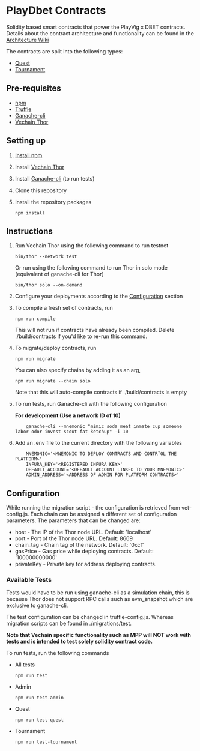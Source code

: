 # PlayDbet Contracts

Solidity based smart contracts that power the PlayVig x DBET contracts. Details about the contract architecture and functionality can be found in the [Architecture Wiki](https://github.com/decent-bet/playdbet-contracts/wiki/Architecture)

The contracts are split into the following types:

* [Quest](https://github.com/decent-bet/playdbet-contracts/wiki/Architecture#Quests)
* [Tournament](https://github.com/decent-bet/playdbet-contracts/wiki/Architecture#Tournaments)

## Pre-requisites

* [npm](https://npmjs.com)
* [Truffle](https://github.com/trufflesuite/truffle)
* [Ganache-cli](https://github.com/trufflesuite/ganache-cli)
* [Vechain Thor](https://github.com/vechain/thor)


## Setting up

1. [Install npm](https://www.npmjs.com/get-npm)
   
1. Install [Vechain Thor](https://github.com/vechain/thor)

1. Install [Ganache-cli](https://github.com/trufflesuite/ganache-cli) (to run tests)

1. Clone this repository

1. Install the repository packages

    ```
    npm install
    ```

## Instructions
    
1. Run Vechain Thor using the following command to run testnet

    ```
    bin/thor --network test
    ```
    
    Or run using the following command to run Thor in solo mode (equivalent of ganache-cli for Thor)
    
    ```
    bin/thor solo --on-demand
    ```
    
1. Configure your deployments according to the [Configuration](#configuration) section
    
1. To compile a fresh set of contracts, run

    ```
    npm run compile
    ```
    
    This will not run if contracts have already been compiled. 
    Delete ./build/contracts if you'd like to re-run this command.
    
1. To migrate/deploy contracts, run

    ```
    npm run migrate
    ```
    
    You can also specify chains by adding it as an arg,
    
    ```
    npm run migrate --chain solo
    ```
    
    Note that this will auto-compile contracts if ./build/contracts is empty
    
1. To run tests, run Ganache-cli with the following configuration
        
    **For development (Use a network ID of 10)**
    ```
        ganache-cli --mnemonic "mimic soda meat inmate cup someone labor odor invest scout fat ketchup" -i 10
    ```
    
1. Add an .env file to the current directory with the following variables

   ```
       MNEMONIC='<MNEMONIC TO DEPLOY CONTRACTS AND CONTR˚OL THE PLATFORM>'
       INFURA_KEY='<REGISTERED INFURA KEY>'
       DEFAULT_ACCOUNT='<DEFAULT ACCOUNT LINKED TO YOUR MNEMONIC>'
       ADMIN_ADDRESS='<ADDRESS OF ADMIN FOR PLATFORM CONTRACTS>'
   ```
    
## Configuration

While running the migration script - the configuration is retrieved from vet-config.js. 
Each chain can be assigned a different set of configuration parameters. 
The parameters that can be changed are:

* host - The IP of the Thor node URL. Default: 'localhost'
* port - Port of the Thor node URL. Default: 8669 
* chain_tag - Chain tag of the network. Default: '0xcf'
* gasPrice - Gas price while deploying contracts. Default: '100000000000'
* privateKey - Private key for address deploying contracts.

### Available Tests

Tests would have to be run using ganache-cli as a simulation chain, this is because Thor
does not support RPC calls such as evm_snapshot which are exclusive to ganache-cli.

The test configuration can be changed in truffle-config.js. Whereas migration scripts can be found in ./migrations/test.

**Note that Vechain specific functionality such as MPP will NOT work with tests and is intended to test solely solidity contract code.**

To run tests, run the following commands 

* All tests

  ```
  npm run test
  ```
  
* Admin

  ```
  npm run test-admin
  ```
  
* Quest

  ```
  npm run test-quest
  ```
  
* Tournament

  ```
  npm run test-tournament
  ```